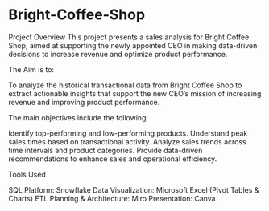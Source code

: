 # Bright-Coffee-Shop

Project Overview
This project presents a sales analysis for Bright Coffee Shop, aimed at supporting the newly appointed CEO in making data-driven decisions to increase revenue and optimize product performance.

The Aim is to:

To analyze the historical transactional data from Bright Coffee Shop to extract actionable insights that support the new CEO’s mission of increasing revenue and improving product performance.

The main objectives include the following:

Identify top-performing and low-performing products.
Understand peak sales times based on transactional activity.
Analyze sales trends across time intervals and product categories.
Provide data-driven recommendations to enhance sales and operational efficiency.

Tools Used

SQL Platform: Snowflake
Data Visualization: Microsoft Excel (Pivot Tables & Charts)
ETL Planning & Architecture: Miro
Presentation: Canva
